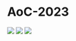 # AoC-2023


![](https://img.shields.io/badge/day%20📅-24-blue)
![](https://img.shields.io/badge/stars%20⭐-4-yellow)
![](https://img.shields.io/badge/days%20completed-2-red)
